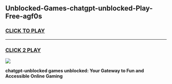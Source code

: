 
## Unblocked-Games-chatgpt-unblocked-Play-Free-agf0s
<h3>
<a href="https://premium76.site?title=chatgpt-unblocked&ref=10A">CLICK TO PLAY</a></h3>
<hr>

<h3>
<a href="https://premium76.site?title=chatgpt-unblocked&ref=10A">CLICK 2 PLAY</a>
  
</h3>

<a href="https://premium76.site?title=chatgpt-unblocked&ref=10A"><img src="https://clearcache.store/games.png"></a>


**chatgpt-unblocked games unblocked: Your Gateway to Fun and Accessible Online Gaming**

